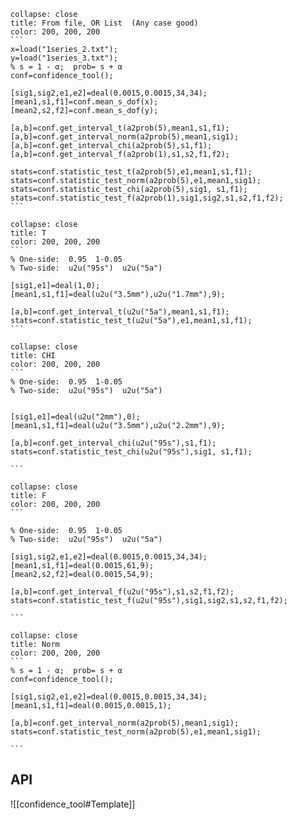 ``````ad-example
collapse: close
title: From file, OR List  (Any case good)
color: 200, 200, 200
```
x=load("1series_2.txt");
y=load("1series_3.txt");
% s = 1 - α;  prob= s + α
conf=confidence_tool();

[sig1,sig2,e1,e2]=deal(0.0015,0.0015,34,34);
[mean1,s1,f1]=conf.mean_s_dof(x);
[mean2,s2,f2]=conf.mean_s_dof(y);
 
[a,b]=conf.get_interval_t(a2prob(5),mean1,s1,f1);
[a,b]=conf.get_interval_norm(a2prob(5),mean1,sig1);
[a,b]=conf.get_interval_chi(a2prob(5),s1,f1);
[a,b]=conf.get_interval_f(a2prob(1),s1,s2,f1,f2);

stats=conf.statistic_test_t(a2prob(5),e1,mean1,s1,f1);
stats=conf.statistic_test_norm(a2prob(5),e1,mean1,sig1);
stats=conf.statistic_test_chi(a2prob(5),sig1, s1,f1);
stats=conf.statistic_test_f(a2prob(1),sig1,sig2,s1,s2,f1,f2);
```
``````

``````ad-example
collapse: close
title: T
color: 200, 200, 200
```
% One-side:  0.95  1-0.05
% Two-side:  u2u("95s")  u2u("5a")

[sig1,e1]=deal(1,0);
[mean1,s1,f1]=deal(u2u("3.5mm"),u2u("1.7mm"),9);

[a,b]=conf.get_interval_t(u2u("5a"),mean1,s1,f1);
stats=conf.statistic_test_t(u2u("5a"),e1,mean1,s1,f1);
```
``````


``````ad-example
collapse: close
title: CHI
color: 200, 200, 200
```
% One-side:  0.95  1-0.05
% Two-side:  u2u("95s")  u2u("5a")
 

[sig1,e1]=deal(u2u("2mm"),0);
[mean1,s1,f1]=deal(u2u("3.5mm"),u2u("2.2mm"),9);

[a,b]=conf.get_interval_chi(u2u("95s"),s1,f1);
stats=conf.statistic_test_chi(u2u("95s"),sig1, s1,f1);

```
``````



``````ad-example
collapse: close
title: F
color: 200, 200, 200
```

% One-side:  0.95  1-0.05
% Two-side:  u2u("95s")  u2u("5a")

[sig1,sig2,e1,e2]=deal(0.0015,0.0015,34,34);
[mean1,s1,f1]=deal(0.0015,61,9);
[mean2,s2,f2]=deal(0.0015,54,9);

[a,b]=conf.get_interval_f(u2u("95s"),s1,s2,f1,f2);
stats=conf.statistic_test_f(u2u("95s"),sig1,sig2,s1,s2,f1,f2);

```
``````




``````ad-example
collapse: close
title: Norm
color: 200, 200, 200
```
% s = 1 - α;  prob= s + α
conf=confidence_tool();

[sig1,sig2,e1,e2]=deal(0.0015,0.0015,34,34);
[mean1,s1,f1]=deal(0.0015,0.0015,1);

[a,b]=conf.get_interval_norm(a2prob(5),mean1,sig1);
stats=conf.statistic_test_norm(a2prob(5),e1,mean1,sig1);

```
``````




## API
![[confidence_tool#Template]]